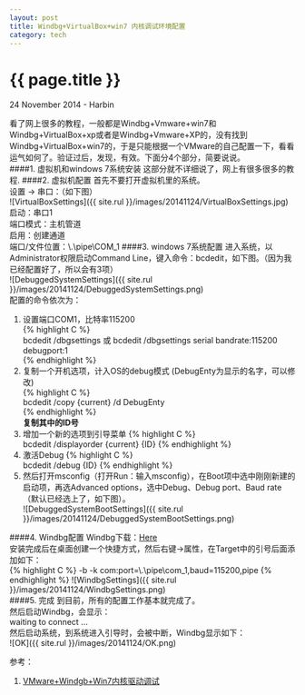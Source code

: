 ```yaml
---
layout: post
title: Windbg+VirtualBox+win7 内核调试环境配置
category: tech
---
```



{{ page.title }}
================
<p class="meta">24 November 2014 - Harbin</p>


看了网上很多的教程，一般都是Windbg+Vmware+win7和Windbg+VirtualBox+xp或者是Windbg+Vmware+XP的，没有找到Windbg+VirtualBox+win7的，于是只能根据一个VMware的自己配置一下，看看运气如何了。验证过后，发现，有效。下面分4个部分，简要说说。    
####1. 虚拟机和windows 7系统安装
这部分就不详细说了，网上有很多很多的教程.
####2. 虚拟机配置
首先不要打开虚拟机里的系统。     
设置 -> 串口：（如下图）    
![VirtualBoxSettings]({{ site.rul }}/images/20141124/VirtualBoxSettings.jpg)    
启动：串口1    
端口模式：主机管道    
启用：创建通道    
端口/文件位置：\\.\pipe\COM_1
####3. windows 7系统配置
进入系统，以Administrator权限启动Command Line，键入命令：bcdedit，如下图。（因为我已经配置好了，所以会有3项）    
![DebuggedSystemSettings]({{ site.rul }}/images/20141124/DebuggedSystemSettings.png)    
配置的命令依次为：    
1. 设置端口COM1，比特率115200  
{% highlight C %}  
bcdedit /dbgsettings 或 bcdedit /dbgsettings serial bandrate:115200 debugport:1    
{% endhighlight %}    
2. 复制一个开机选项，计入OS的debug模式 (DebugEnty为显示的名字，可以修改)   
{% highlight C %}  
bcdedit /copy {current} /d DebugEnty    
{% endhighlight %}     
**复制其中的ID号**  
3. 增加一个新的选项到引导菜单
{% highlight C %}  
bcdedit /displayorder {current} {ID} 
{% endhighlight %} 
4. 激活Debug
{% highlight C %}  
bcdedit /debug {ID}
{% endhighlight %} 
5. 然后打开msconfig（打开Run：输入msconfig），在Boot项中选中刚刚新建的启动项，再选Advanced options，选中Debug、Debug port、Baud rate（默认已经选上了，如下图）。    
![DebuggedSystemBootSettings]({{ site.rul }}/images/20141124/DebuggedSystemBootSettings.png)        

####4. Windbg配置
Windbg下载：[Here](http://www.windbg.org/X86%20Debuggers%20And%20Tools-x86_en-us.msi)    
安装完成后在桌面创建一个快捷方式，然后右键->属性，在Target中的引号后面添加如下：    
{% highlight C %}
-b -k com:port=\\.\pipe\com_1,baud=115200,pipe
{% endhighlight %}
![WindbgSettings]({{ site.rul }}/images/20141124/WindbgSettings.png)    
####5. 完成
到目前，所有的配置工作基本就完成了。    
然后启动Windbg，会显示：    
waiting to connect ...    
然后启动系统，到系统进入引导时，会被中断，Windbg显示如下：    
![OK]({{ site.rul }}/images/20141124/OK.png)  

参考：
1. [VMware+Windgb+Win7内核驱动调试](http://yexin218.iteye.com/blog/545187) 
